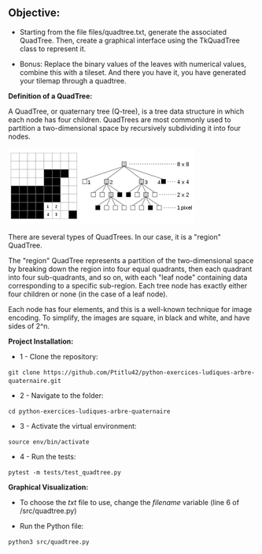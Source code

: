 ## Objective:

- Starting from the file files/quadtree.txt, generate the associated QuadTree. Then, create a graphical interface using the TkQuadTree class to represent it.

- Bonus:
Replace the binary values of the leaves with numerical values, combine this with a tileset. And there you have it, you have generated your tilemap through a quadtree.

**Definition of a QuadTree:**

A QuadTree, or quaternary tree (Q-tree), is a tree data structure in which each node has four children. QuadTrees are most commonly used to partition a two-dimensional space by recursively subdividing it into four nodes.

![img.png](files/quadtree.png)

There are several types of QuadTrees. In our case, it is a "region" QuadTree.

The "region" QuadTree represents a partition of the two-dimensional space by breaking down the region into four equal quadrants, then each quadrant into four sub-quadrants, and so on, with each "leaf node" containing data corresponding to a specific sub-region. Each tree node has exactly either four children or none (in the case of a leaf node).

Each node has four elements, and this is a well-known technique for image encoding. To simplify, the images are square, in black and white, and have sides of 2^n.

**Project Installation:**

- 1 - Clone the repository:

```git clone https://github.com/Ptitlu42/python-exercices-ludiques-arbre-quaternaire.git```

- 2 - Navigate to the folder:

```cd python-exercices-ludiques-arbre-quaternaire```

- 3 - Activate the virtual environment:

```source env/bin/activate```

- 4 - Run the tests:

```pytest -m tests/test_quadtree.py```

  **Graphical Visualization:**

- To choose the *txt* file to use, change the *filename* variable (line 6 of /src/quadtree.py)

- Run the Python file:

```python3 src/quadtree.py```
